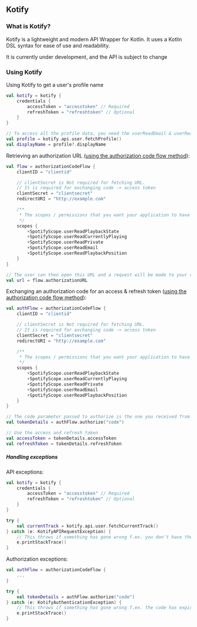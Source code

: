 ## Kotify

### What is Kotify?

Kotify is a lightweight and modern API Wrapper for Kotlin. It uses a Kotlin DSL syntax for ease of use and readability.

It is currently under development, and the API is subject to change

### Using Kotify

Using Kotify to get a user's profile name

```kotlin
val kotify = kotify {
    credentials {
        accessToken = "accesstoken" // Required
        refreshToken = "refreshtoken" // Optional
    }
}

// To access all the profile data, you need the userReadEmail & userReadPrivate scopes
val profile = kotify.api.user.fetchProfile()
val displayName = profile?.displayName
```

Retrieving an authorization URL ([using the authorization code flow method](https://developer.spotify.com/documentation/general/guides/authorization-guide/#authorization-code-flow)):

```kotlin
val flow = authorizationCodeFlow {
    clientID = "clientid"

    // clientSecret is Not required for fetching URL.
    // It is required for exchanging code -> access token
    clientSecret = "clientsecret"
    redirectURI = "http://example.com"

    /**
     * The scopes / permissions that you want your application to have
     */
    scopes {
        +SpotifyScope.userReadPlaybackState
        +SpotifyScope.userReadCurrentlyPlaying
        +SpotifyScope.userReadPrivate
        +SpotifyScope.userReadEmail
        +SpotifyScope.userReadPlaybackPosition
    }
}

// The user can then open this URL and a request will be made to your redirectURI with a "code" parameter
val url = flow.authorizationURL
```

Exchanging an authorization code for an access & refresh token ([using the authorization code flow method](https://developer.spotify.com/documentation/general/guides/authorization-guide/#authorization-code-flow)):

```kotlin
val authFlow = authorizationCodeFlow {
    clientID = "clientid"

    // clientSecret is Not required for fetching URL.
    // It is required for exchanging code -> access token
    clientSecret = "clientsecret"
    redirectURI = "http://example.com"

    /**
     * The scopes / permissions that you want your application to have
     */
    scopes {
        +SpotifyScope.userReadPlaybackState
        +SpotifyScope.userReadCurrentlyPlaying
        +SpotifyScope.userReadPrivate
        +SpotifyScope.userReadEmail
        +SpotifyScope.userReadPlaybackPosition
    }
}

// The code parameter passed to authorize is the one you received from the redirectURI
val tokenDetails = authFlow.authorize("code")

// Use the access and refresh token
val accessToken = tokenDetails.accessToken
val refreshToken = tokenDetails.refreshToken
```

##### Handling exceptions
API exceptions:
```kotlin
val kotify = kotify {
    credentials {
        accessToken = "accesstoken" // Required
        refreshToken = "refreshtoken" // Optional
    }
}

try {
    val currentTrack = kotify.api.user.fetchCurrentTrack()
} catch (e: KotifyAPIRequestException) {
    // This throws if something has gone wrong f.ex. you don't have the correct permissions
    e.printStackTrace()
}
```

Authorization exceptions:
```kotlin
val authFlow = authorizationCodeFlow {
    ...
}

try {
    val tokenDetails = authFlow.authorize("code")
} catch (e: KotifyAuthenticationException) {
    // This throws if something has gone wrong f.ex. the code has expired
    e.printStackTrace()
}
```
